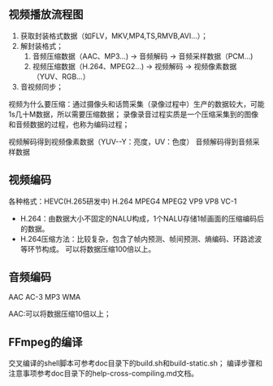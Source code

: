 ## 视频播放流程图
1. 获取封装格式数据（如FLV，MKV,MP4,TS,RMVB,AVI...）；
2. 解封装格式；
    1. 音频压缩数据（AAC、MP3...) -> 音频解码 -> 音频采样数据（PCM...)
    1. 视频压缩数据（H.264、MPEG2...) -> 视频解码 -> 视频像素数据 （YUV、RGB...）
3. 音视频同步；

视频为什么要压缩：通过摄像头和话筒采集（录像过程中）生产的数据较大，可能1s几十M数据，所以需要压缩数据；
录像录音过程实质是一个压缩采集到的图像和音频数据的过程，也称为编码过程；

视频解码得到视频像素数据（YUV--Y：亮度，UV：色度）
音频解码得到音频采样数据

## 视频编码
各种格式：HEVC(H.265研发中) H.264 MPEG4 MPEG2 VP9 VP8 VC-1
- H.264：由数据大小不固定的NALU构成，1个NALU存储1帧画面的压缩编码后的数据。
- H.264压缩方法：比较复杂，包含了帧内预测、帧间预测、熵编码、环路滤波等环节构成。
可以将数据压缩100倍以上。

## 音频编码
AAC AC-3 MP3 WMA

AAC:可以将数据压缩10倍以上；

## FFmpeg的编译
交叉编译的shell脚本可参考doc目录下的build.sh和build-static.sh；
编译步骤和注意事项参考doc目录下的help-cross-compiling.md文档。



























